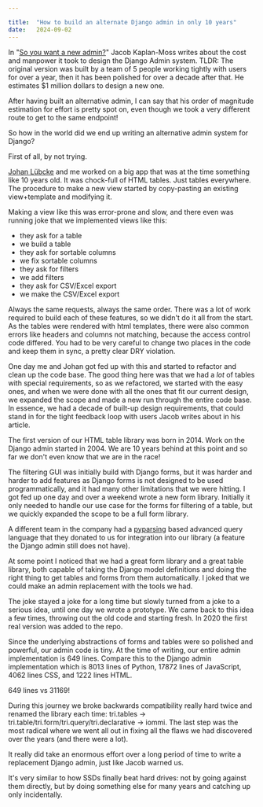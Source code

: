 ```yaml
---

title:	"How to build an alternate Django admin in only 10 years"
date:	2024-09-02
---
```



In "[So you want a new admin?](https://jacobian.org/2016/may/26/so-you-want-a-new-admin/)" Jacob Kaplan-Moss writes about the cost and manpower it took to design the Django Admin system. TLDR: The original version was built by a team of 5 people working tightly with users for over a year, then it has been polished for over a decade after that. He estimates $1 million dollars to design a new one.

After having built an alternative admin, I can say that his order of magnitude estimation for effort is pretty spot on, even though we took a very different route to get to the same endpoint!

So how in the world did we end up writing an alternative admin system for Django?
 
First of all, by not trying. 

[Johan Lübcke](https://github.com/jlubcke) and me worked on a big app that was at the time something like 10 years old. It was chock-full of HTML tables. Just tables everywhere. The procedure to make a new view started by copy-pasting an existing view+template and modifying it. 
 
Making a view like this was error-prone and slow, and there even was running joke that we implemented views like this:

- they ask for a table
- we build a table
- they ask for sortable columns
- we fix sortable columns
- they ask for filters
- we add filters
- they ask for CSV/Excel export
- we make the CSV/Excel export

Always the same requests, always the same order. There was a lot of work required to build each of these features, so we didn't do it all from the start. As the tables were rendered with html templates, there were also common errors like headers and columns not matching, because the access control code differed. You had to be very careful to change two places in the code and keep them in sync, a pretty clear DRY violation.
 
One day me and Johan got fed up with this and started to refactor and clean up the code base. The good thing here was that we had a *lot* of tables with special requirements, so as we refactored, we started with the easy ones, and when we were done with all the ones that fit our current design, we expanded the scope and made a new run through the entire code base. In essence, we had a decade of built-up design requirements, that could stand in for the tight feedback loop with users Jacob writes about in his article.

The first version of our HTML table library was born in 2014. Work on the Django admin started in 2004. We are 10 years behind at this point and so far we don't even know that we are in the race!

The filtering GUI was initially build with Django forms, but it was harder and harder to add features as Django forms is not designed to be used programmatically, and it had many other limitations that we were hitting. I got fed up one day and over a weekend wrote a new form library. Initially it only needed to handle our use case for the forms for filtering of a table, but we quickly expanded the scope to be a full form library.

A different team in the company had a [pyparsing](https://pyparsing-docs.readthedocs.io/) based advanced query language that they donated to us for integration into our library (a feature the Django admin still does not have).
 
At some point I noticed that we had a great form library and a great table library, both capable of taking the Django model definitions and doing the right thing to get tables and forms from them automatically. I joked that we could make an admin replacement with the tools we had. 
 
The joke stayed a joke for a long time but slowly turned from a joke to a serious idea, until one day we wrote a prototype. We came back to this idea a few times, throwing out the old code and starting fresh. In 2020 the first real version was added to the repo. 

Since the underlying abstractions of forms and tables were so polished and powerful, our admin code is tiny. At the time of writing, our entire admin implementation is 649 lines. Compare this to the Django admin implementation which is 8013 lines of Python, 17872 lines of JavaScript, 4062 lines CSS, and 1222 lines HTML. 

649 lines vs 31169!

During this journey we broke backwards compatibility really hard twice and renamed the library each time: tri.tables -> tri.table/tri.form/tri.query/tri.declarative -> iommi. The last step was the most radical where we went all out in fixing all the flaws we had discovered over the years (and there were a lot). 
 
It really did take an enormous effort over a long period of time to write a replacement Django admin, just like Jacob warned us.
 
It's very similar to how SSDs finally beat hard drives: not by going against them directly, but by doing something else for many years and catching up only incidentally. 
